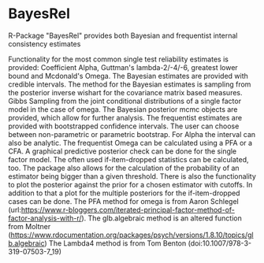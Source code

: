 # BayesRel
R-Package "BayesRel" provides both Bayesian and frequentist internal consistency estimates

Functionality for the most common single test reliability estimates is provided: 
    Coefficient Alpha, Guttman's lambda-2/-4/-6, greatest lower bound and Mcdonald's Omega. 
    The Bayesian estimates are provided with credible intervals. 
    The method for the Bayesian estimates is sampling from the posterior inverse wishart for the covariance matrix based measures.
    Gibbs Sampling from the joint conditional distributions of a single factor model in the case of omega.
    The Bayesian posterior mcmc objects are provided, which allow for further analysis. 
    The frequentist estimates are provided with bootstrapped confidence intervals. The user can choose between non-parametric or parametric bootstrap. 
    For Alpha the interval can also be analytic. 
    The frequentist Omega can be calculated using a PFA or a CFA. 
    A graphical predictive posterior check can be done for the single factor model. The often used if-item-dropped statistics can be calculated, too. 
    The package also allows for the calculation of the probability of an estimator being bigger than a given threshold.
    There is also the functionality to plot the posterior against the prior for a chosen estimator with cutoffs. 
    In addition to that a plot for the multiple posteriors for the if-item-dropped cases can be done.
    The PFA method for omega is from Aaron Schlegel (url:https://www.r-bloggers.com/iterated-principal-factor-method-of-factor-analysis-with-r/). 
    The glb.algebraic method is an altered function from Moltner (https://www.rdocumentation.org/packages/psych/versions/1.8.10/topics/glb.algebraic)
    The Lambda4 method is from Tom Benton (doi:10.1007/978-3-319-07503-7_19)
   

